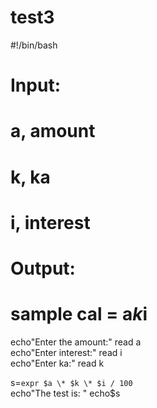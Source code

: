 # test3
#!/bin/bash


# Input:
# a, amount
# k, ka
# i, interest

# Output:
# sample cal = a*k*i

echo"Enter the amount:"
read a    
echo"Enter interest:"
read i    
echo"Enter ka:"
read k     

s=`expr $a \* $k \* $i / 100`    
echo"The test is: "
echo$s
